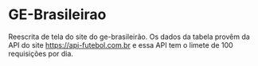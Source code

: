 # GE-Brasileirao
Reescrita de tela do site do ge-brasileirão. 
Os dados da tabela provêm da API do site https://api-futebol.com.br e essa API tem o limete de 100 requisições por dia.
